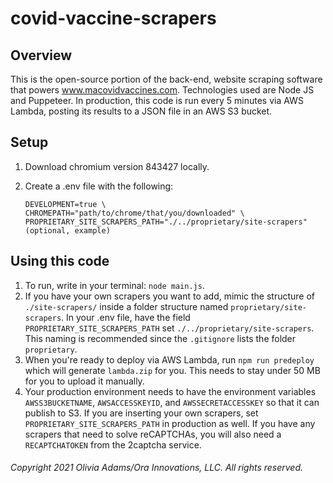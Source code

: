 # covid-vaccine-scrapers

## Overview

This is the open-source portion of the back-end, website scraping software that powers www.macovidvaccines.com. Technologies used are Node JS and Puppeteer. In production, this code is run every 5 minutes via AWS Lambda, posting its results to a JSON file in an AWS S3 bucket.

## Setup

1.  Download chromium version 843427 locally.
1.  Create a .env file with the following:

        DEVELOPMENT=true \
        CHROMEPATH="path/to/chrome/that/you/downloaded" \
        PROPRIETARY_SITE_SCRAPERS_PATH="./../proprietary/site-scrapers" (optional, example)

## Using this code

1. To run, write in your terminal: `node main.js`.
1. If you have your own scrapers you want to add, mimic the structure of `./site-scrapers/` inside a folder structure named `proprietary/site-scrapers`. In your .env file, have the field `PROPRIETARY_SITE_SCRAPERS_PATH` set `./../proprietary/site-scrapers`. This naming is recommended since the `.gitignore` lists the folder `proprietary`.
1. When you're ready to deploy via AWS Lambda, run `npm run predeploy` which will generate `lambda.zip` for you. This needs to stay under 50 MB for you to upload it manually.
1. Your production environment needs to have the environment variables `AWSS3BUCKETNAME`, `AWSACCESSKEYID`, and `AWSSECRETACCESSKEY` so that it can publish to S3. If you are inserting your own scrapers, set `PROPRIETARY_SITE_SCRAPERS_PATH` in production as well. If you have any scrapers that need to solve reCAPTCHAs, you will also need a `RECAPTCHATOKEN` from the 2captcha service.

###### Copyright 2021 Olivia Adams/Ora Innovations, LLC. All rights reserved.
